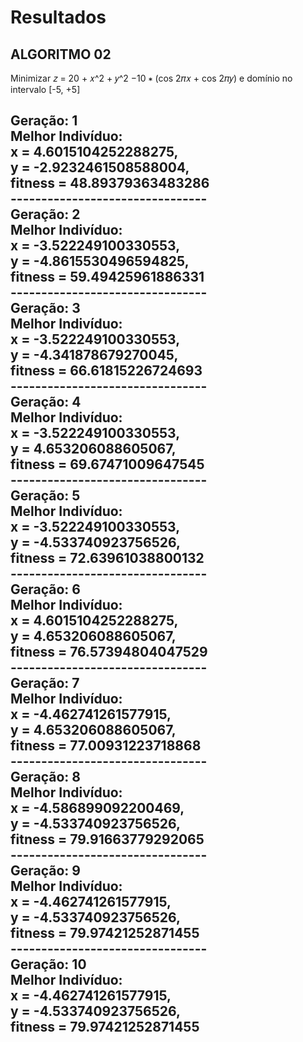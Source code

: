 # Resultados

## ALGORITMO 02
Minimizar 𝑧 = 20 + 𝑥^2 + 𝑦^2 −10 ∗ (cos 2𝜋𝑥 + cos 2𝜋𝑦) e domínio no intervalo [-5, +5]

Geração: 1<br>
Melhor Indivíduo: <br>
x = 4.6015104252288275,<br>
y = -2.9232461508588004,<br>
fitness = 48.89379363483286<br>
--------------------------------<br>
Geração: 2<br>
Melhor Indivíduo: <br>
x = -3.522249100330553,<br>
y = -4.8615530496594825,<br>
fitness = 59.49425961886331<br>
--------------------------------<br>
Geração: 3<br>
Melhor Indivíduo: <br>
x = -3.522249100330553,<br>
y = -4.341878679270045,<br>
fitness = 66.61815226724693<br>
--------------------------------<br>
Geração: 4<br>
Melhor Indivíduo: <br>
x = -3.522249100330553,<br>
y = 4.653206088605067,<br>
fitness = 69.67471009647545<br>
--------------------------------<br>
Geração: 5<br>
Melhor Indivíduo: <br>
x = -3.522249100330553,<br>
y = -4.533740923756526,<br>
fitness = 72.63961038800132<br>
--------------------------------<br>
Geração: 6<br>
Melhor Indivíduo: <br>
x = 4.6015104252288275,<br>
y = 4.653206088605067,<br>
fitness = 76.57394804047529<br>
--------------------------------<br>
Geração: 7<br>
Melhor Indivíduo: <br>
x = -4.462741261577915,<br>
y = 4.653206088605067,<br>
fitness = 77.00931223718868<br>
--------------------------------<br>
Geração: 8<br>
Melhor Indivíduo: <br>
x = -4.586899092200469,<br>
y = -4.533740923756526,<br>
fitness = 79.91663779292065<br>
--------------------------------<br>
Geração: 9<br>
Melhor Indivíduo: <br>
x = -4.462741261577915,<br>
y = -4.533740923756526,<br>
fitness = 79.97421252871455<br>
--------------------------------<br>
Geração: 10<br>
Melhor Indivíduo: <br>
x = -4.462741261577915,<br>
y = -4.533740923756526,<br>
fitness = 79.97421252871455<br>
--------------------------------
